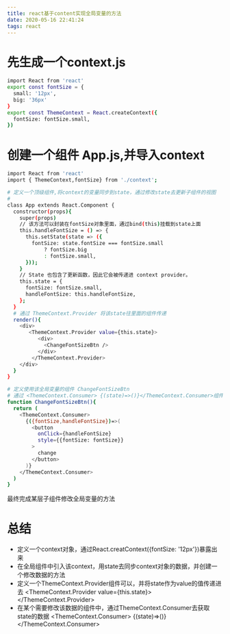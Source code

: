 ```yaml
---
title: react基于content实现全局变量的方法
date: 2020-05-16 22:41:24
tags: react
---
```

# 先生成一个context.js
``` bash 
import React from 'react'
export const fontSize = {
  small: '12px',
  big: '36px'
}
export const ThemeContext = React.createContext({
  fontSize: fontSize.small,
})
```

# 创建一个组件 App.js,并导入context
``` bash 
import React from 'react'
import { ThemeContext,fontSize} from './context';

# 定义一个顶级组件,将context的变量同步到state，通过修改state去更新子组件的视图
# 
class App extends React.Component {
  constructor(props){
    super(props)
    // 该方法可以封装在fontSize对象里面，通过bind(this)挂载到state上面
    this.handleFontSize = () => {
      this.setState(state => ({
        fontSize: state.fontSize === fontSize.small
            ? fontSize.big
            : fontSize.small,
      }));
    }
    // State 也包含了更新函数，因此它会被传递进 context provider。
    this.state = {
      fontSize: fontSize.small,
      handleFontSize: this.handleFontSize,
    };
  }
  # 通过 ThemeContext.Provider 将该state往里面的组件传递
  render(){
    <div>
       <ThemeContext.Provider value={this.state}>
          <div>
            <ChangeFontSizeBtn />
          </div>
        </ThemeContext.Provider>
    </div>
  }
}

# 定义使用该全局变量的组件 ChangeFontSizeBtn
# 通过 <ThemeContext.Consumer> {(state)=>()}</ThemeContext.Consumer>组件获取该state
function ChangeFontSizeBtn(){
  return (
    <ThemeContext.Consumer>
      {({fontSize,handleFontSize})=>(
        <button
          onClick={handleFontSize}
          style={{fontSize: fontSize}}  
        >
          change
        </button>
      )}
    </ThemeContext.Consumer>
  )
}


```

最终完成某层子组件修改全局变量的方法

# 总结
* 定义一个context对象，通过React.creatContext({fontSize: '12px'})暴露出来
* 在全局组件中引入该context，用state去同步context对象的数据，并创建一个修改数据的方法
* 定义一个ThemeContext.Provider组件可以，并将state作为value的值传递进去 <ThemeContext.Provider value={this.state}></ThemeContext.Provider>
* 在某个需要修改该数据的组件中，通过ThemeContext.Consumer去获取state的数据 <ThemeContext.Consumer> {(state)=>()}</ThemeContext.Consumer>


